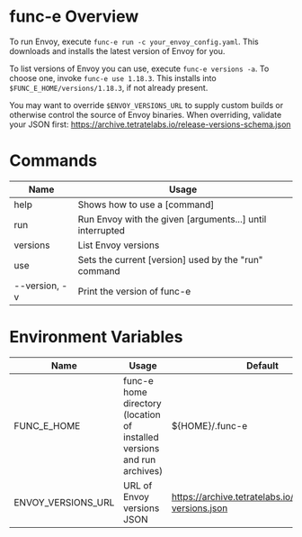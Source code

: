 # func-e Overview
To run Envoy, execute `func-e run -c your_envoy_config.yaml`. This
downloads and installs the latest version of Envoy for you.

To list versions of Envoy you can use, execute `func-e versions -a`. To
choose one, invoke `func-e use 1.18.3`. This installs into
`$FUNC_E_HOME/versions/1.18.3`, if not already present.

You may want to override `$ENVOY_VERSIONS_URL` to supply custom builds or
otherwise control the source of Envoy binaries. When overriding, validate
your JSON first: https://archive.tetratelabs.io/release-versions-schema.json

# Commands

| Name | Usage |
| ---- | ----- |
| help | Shows how to use a [command] |
| run | Run Envoy with the given [arguments...] until interrupted |
| versions | List Envoy versions |
| use | Sets the current [version] used by the "run" command |
| --version, -v | Print the version of func-e |

# Environment Variables

| Name | Usage | Default |
| ---- | ----- | ------- |
| FUNC_E_HOME | func-e home directory (location of installed versions and run archives) | ${HOME}/.func-e |
| ENVOY_VERSIONS_URL | URL of Envoy versions JSON | https://archive.tetratelabs.io/envoy/envoy-versions.json |
